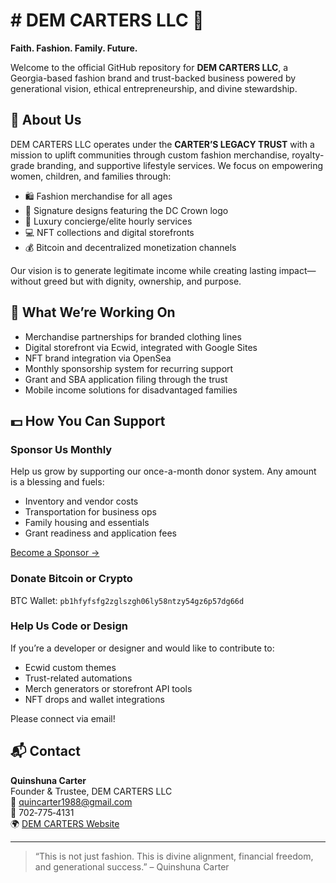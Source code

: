 # # DEM CARTERS LLC 💎  
**Faith. Fashion. Family. Future.**

Welcome to the official GitHub repository for **DEM CARTERS LLC**, a Georgia-based fashion brand and trust-backed business powered by generational vision, ethical entrepreneurship, and divine stewardship.

## 👑 About Us
DEM CARTERS LLC operates under the **CARTER’S LEGACY TRUST** with a mission to uplift communities through custom fashion merchandise, royalty-grade branding, and supportive lifestyle services. We focus on empowering women, children, and families through:

- 🛍️ Fashion merchandise for all ages  
- 👗 Signature designs featuring the DC Crown logo  
- 💼 Luxury concierge/elite hourly services  
- 💻 NFT collections and digital storefronts  
- 💰 Bitcoin and decentralized monetization channels

Our vision is to generate legitimate income while creating lasting impact—without greed but with dignity, ownership, and purpose.

## 🔧 What We’re Working On
- Merchandise partnerships for branded clothing lines  
- Digital storefront via Ecwid, integrated with Google Sites  
- NFT brand integration via OpenSea  
- Monthly sponsorship system for recurring support  
- Grant and SBA application filing through the trust  
- Mobile income solutions for disadvantaged families

## 💵 How You Can Support

### Sponsor Us Monthly  
Help us grow by supporting our once-a-month donor system. Any amount is a blessing and fuels:
- Inventory and vendor costs  
- Transportation for business ops  
- Family housing and essentials  
- Grant readiness and application fees  

[Become a Sponsor →](mailto:quincarter1988@gmail.com?subject=Monthly%20Sponsorship%20Support)

### Donate Bitcoin or Crypto  
BTC Wallet: `pb1hfyfsfg2zglszgh06ly58ntzy54gz6p57dg66d`

### Help Us Code or Design  
If you’re a developer or designer and would like to contribute to:
- Ecwid custom themes  
- Trust-related automations  
- Merch generators or storefront API tools  
- NFT drops and wallet integrations  

Please connect via email!

## 📬 Contact

**Quinshuna Carter**  
Founder & Trustee, DEM CARTERS LLC  
📧 quincarter1988@gmail.com  
📱 702‑775‑4131  
🌍 [DEM CARTERS Website](https://sites.google.com/view/demcartersbtc)

---

> “This is not just fashion. This is divine alignment, financial freedom, and generational success.” – Quinshuna Carter